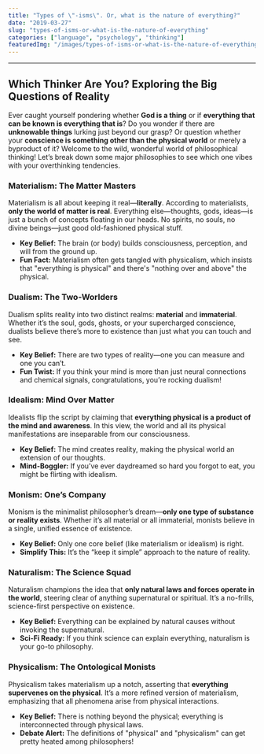 ```yaml
---
title: "Types of \"-isms\". Or, what is the nature of everything?"
date: "2019-03-27"
slug: "types-of-isms-or-what-is-the-nature-of-everything"
categories: ["language", "psychology", "thinking"]
featuredImg: "/images/types-of-isms-or-what-is-the-nature-of-everything-featured.jpeg"
---
```

---

## **Which Thinker Are You? Exploring the Big Questions of Reality**


Ever caught yourself pondering whether **God is a thing** or if **everything that can be known is everything that is**? Do you wonder if there are **unknowable things** lurking just beyond our grasp? Or question whether your **conscience is something other than the physical world** or merely a byproduct of it? Welcome to the wild, wonderful world of philosophical thinking! Let’s break down some major philosophies to see which one vibes with your overthinking tendencies.

### **Materialism: The Matter Masters**
Materialism is all about keeping it real—**literally**. According to materialists, **only the world of matter is real**. Everything else—thoughts, gods, ideas—is just a bunch of concepts floating in our heads. No spirits, no souls, no divine beings—just good old-fashioned physical stuff.

- **Key Belief:** The brain (or body) builds consciousness, perception, and will from the ground up.
- **Fun Fact:** Materialism often gets tangled with physicalism, which insists that "everything is physical" and there's "nothing over and above" the physical.

### **Dualism: The Two-Worlders**
Dualism splits reality into two distinct realms: **material** and **immaterial**. Whether it’s the soul, gods, ghosts, or your supercharged conscience, dualists believe there’s more to existence than just what you can touch and see.

- **Key Belief:** There are two types of reality—one you can measure and one you can’t.
- **Fun Twist:** If you think your mind is more than just neural connections and chemical signals, congratulations, you’re rocking dualism!

### **Idealism: Mind Over Matter**
Idealists flip the script by claiming that **everything physical is a product of the mind and awareness**. In this view, the world and all its physical manifestations are inseparable from our consciousness.

- **Key Belief:** The mind creates reality, making the physical world an extension of our thoughts.
- **Mind-Boggler:** If you’ve ever daydreamed so hard you forgot to eat, you might be flirting with idealism.

### **Monism: One’s Company**
Monism is the minimalist philosopher’s dream—**only one type of substance or reality exists**. Whether it’s all material or all immaterial, monists believe in a single, unified essence of existence.

- **Key Belief:** Only one core belief (like materialism or idealism) is right.
- **Simplify This:** It’s the “keep it simple” approach to the nature of reality.

### **Naturalism: The Science Squad**
Naturalism champions the idea that **only natural laws and forces operate in the world**, steering clear of anything supernatural or spiritual. It’s a no-frills, science-first perspective on existence.

- **Key Belief:** Everything can be explained by natural causes without invoking the supernatural.
- **Sci-Fi Ready:** If you think science can explain everything, naturalism is your go-to philosophy.

### **Physicalism: The Ontological Monists**
Physicalism takes materialism up a notch, asserting that **everything supervenes on the physical**. It’s a more refined version of materialism, emphasizing that all phenomena arise from physical interactions.

- **Key Belief:** There is nothing beyond the physical; everything is interconnected through physical laws.
- **Debate Alert:** The definitions of "physical" and "physicalism" can get pretty heated among philosophers!

